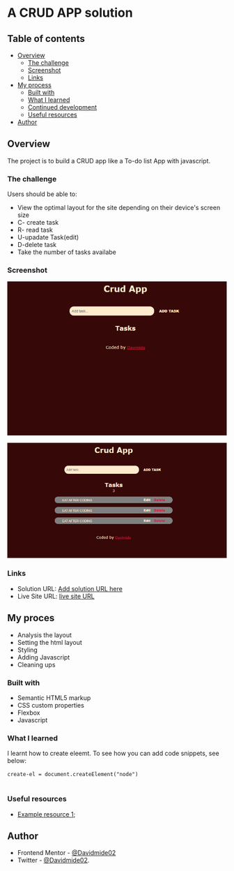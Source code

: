 # A CRUD APP solution

## Table of contents

- [Overview](#overview)
  - [The challenge](#the-challenge)
  - [Screenshot](#screenshot)
  - [Links](#links)
- [My process](#my-process)
  - [Built with](#built-with)
  - [What I learned](#what-i-learned)
  - [Continued development](#continued-development)
  - [Useful resources](#useful-resources)
- [Author](#author)


## Overview
The project is to build a CRUD app like a To-do list App with javascript. 

### The challenge

Users should be able to:

- View the optimal layout for the site depending on their device's screen size
- C- create task
- R- read task 
- U-upadate Task(edit)
- D-delete task
- Take the number of tasks availabe

### Screenshot

![Tdo](./Screenshot%20todo%20.png)

![Active](./Screenshot%20todo%20tasks.png)

### Links

- Solution URL: [Add solution URL here](https://your-solution-url.com)
- Live Site URL: [live site URL](https://majestic-faloodeh-0798e9.netlify.app/)

## My proces
- Analysis the layout
- Setting the html layout
- Styling
- Adding Javascript
- Cleaning ups


### Built with

- Semantic HTML5 markup
- CSS custom properties
- Flexbox
- Javascript


### What I learned

I learnt how to create eleemt.
To see how you can add code snippets, see below:

```Javascriptt
create-el = document.createElement("node")


```




### Useful resources

- [Example resource 1](https://www.Youtube.com);


## Author


- Frontend Mentor - [@Davidmide02](https://www.frontendmentor.io/profile/Davidmide02)
- Twitter - [@Davidmide02](https://www.twitter.com/Davidmide02).
